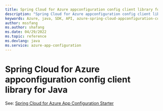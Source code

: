 ```yaml
---
title: Spring Cloud for Azure appconfiguration config client library for Java
description: "Spring Cloud for Azure appconfiguration config client library for Java is a web version that takes on spring-web as a dependency, and the web version has various methods for refreshing configurations on a watch interval when the application is active."
keywords: Azure, java, SDK, API, azure-spring-cloud-appconfiguration-config, appconfiguration
author: mssfang
ms.author: shafang
ms.date: 04/29/2022
ms.topic: reference
ms.devlang: java
ms.service: azure-app-configuration
---
```

# Spring Cloud for Azure appconfiguration config client library for Java

See: [Spring Cloud for Azure App Configuration Starter](https://github.com/Azure/azure-sdk-for-java/tree/azure-spring-cloud-appconfiguration-config_2.6.0/sdk/appconfiguration/azure-spring-cloud-starter-appconfiguration-config)
